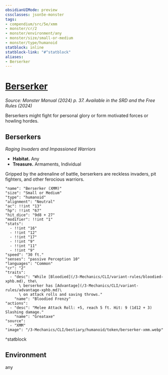 ```yaml
---
obsidianUIMode: preview
cssclasses: json5e-monster
tags:
- compendium/src/5e/xmm
- monster/cr/2
- monster/environment/any
- monster/size/small-or-medium
- monster/type/humanoid
statblock: inline
statblock-link: "#^statblock"
aliases:
- Berserker
---
```

# [Berserker](3-Mechanics\CLI\bestiary\humanoid/berserker-xmm.md)
*Source: Monster Manual (2024) p. 37. Available in the <span title='Systems Reference Document (5.2)'>SRD</span> and the Free Rules (2024)*  

Berserkers might fight for personal glory or form motivated forces or howling hordes.

## Berserkers

*Raging Invaders and Impassioned Warriors*

- **Habitat.** Any  
- **Treasure.** Armaments, Individual  

Gripped by the adrenaline of battle, berserkers are reckless invaders, pit fighters, and other ferocious warriors.

```statblock
"name": "Berserker (XMM)"
"size": "Small or Medium"
"type": "humanoid"
"alignment": "Neutral"
"ac": !!int "13"
"hp": !!int "67"
"hit_dice": "9d8 + 27"
"modifier": !!int "1"
"stats":
  - !!int "16"
  - !!int "12"
  - !!int "17"
  - !!int "9"
  - !!int "11"
  - !!int "9"
"speed": "30 ft."
"senses": "passive Perception 10"
"languages": "Common"
"cr": "2"
"traits":
  - "desc": "While [Bloodied](/3-Mechanics/CLI/variant-rules/bloodied-xphb.md), the\
      \ berserker has [Advantage](/3-Mechanics/CLI/variant-rules/advantage-xphb.md)\
      \ on attack rolls and saving throws."
    "name": "Bloodied Frenzy"
"actions":
  - "desc": "Melee Attack Roll: +5, reach 5 ft. Hit: 9 (1d12 + 3) Slashing damage."
    "name": "Greataxe"
"source":
  - "XMM"
"image": "/3-Mechanics/CLI/bestiary/humanoid/token/berserker-xmm.webp"
```
^statblock

## Environment

any